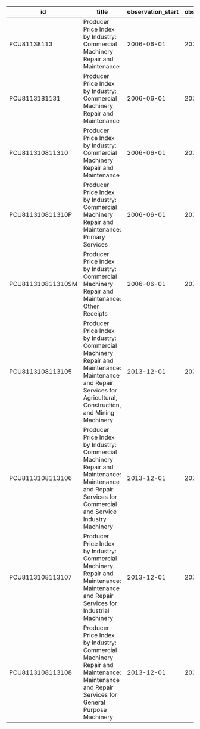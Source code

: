 | id                | title                                                                                                                                                               | observation_start   | observation_end   |
|-------------------|---------------------------------------------------------------------------------------------------------------------------------------------------------------------|---------------------|-------------------|
| PCU81138113       | Producer Price Index by Industry: Commercial Machinery Repair and Maintenance                                                                                       | 2006-06-01          | 2022-07-01        |
| PCU8113181131     | Producer Price Index by Industry: Commercial Machinery Repair and Maintenance                                                                                       | 2006-06-01          | 2022-07-01        |
| PCU811310811310   | Producer Price Index by Industry: Commercial Machinery Repair and Maintenance                                                                                       | 2006-06-01          | 2022-07-01        |
| PCU811310811310P  | Producer Price Index by Industry: Commercial Machinery Repair and Maintenance: Primary Services                                                                     | 2006-06-01          | 2022-07-01        |
| PCU811310811310SM | Producer Price Index by Industry: Commercial Machinery Repair and Maintenance: Other Receipts                                                                       | 2006-06-01          | 2022-07-01        |
| PCU8113108113105  | Producer Price Index by Industry: Commercial Machinery Repair and Maintenance: Maintenance and Repair Services for Agricultural, Construction, and Mining Machinery | 2013-12-01          | 2022-07-01        |
| PCU8113108113106  | Producer Price Index by Industry: Commercial Machinery Repair and Maintenance: Maintenance and Repair Services for Commercial and Service Industry Machinery        | 2013-12-01          | 2022-07-01        |
| PCU8113108113107  | Producer Price Index by Industry: Commercial Machinery Repair and Maintenance: Maintenance and Repair Services for Industrial Machinery                             | 2013-12-01          | 2022-07-01        |
| PCU8113108113108  | Producer Price Index by Industry: Commercial Machinery Repair and Maintenance: Maintenance and Repair Services for General Purpose Machinery                        | 2013-12-01          | 2022-07-01        |